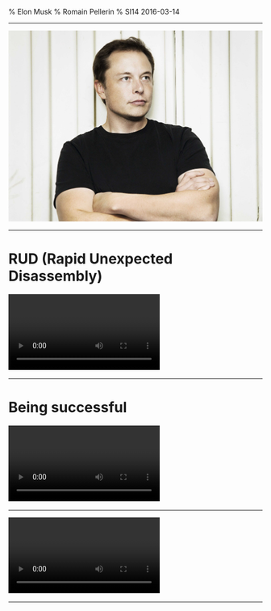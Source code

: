 % Elon Musk
% Romain Pellerin
% SI14 2016-03-14

-------------------------------------------

![](assets/cover.jpg)

-------------------------------------------

# RUD (Rapid Unexpected Disassembly)

<video autoplay loop src="assets/RUD.mp4" ></video>

-------------------------------------------

# Being successful

<video autoplay loop src="assets/landing1.mp4" ></video>

-------------------------------------------

<video autoplay loop src="assets/landing2.mp4" ></video>

-------------------------------------------